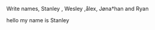 <html>
  <p>Write names, Stanley , Wesley ,ålex, Jøna†han and Ryan</p>
  <p>hello my name is Stanley</p>
</html>
